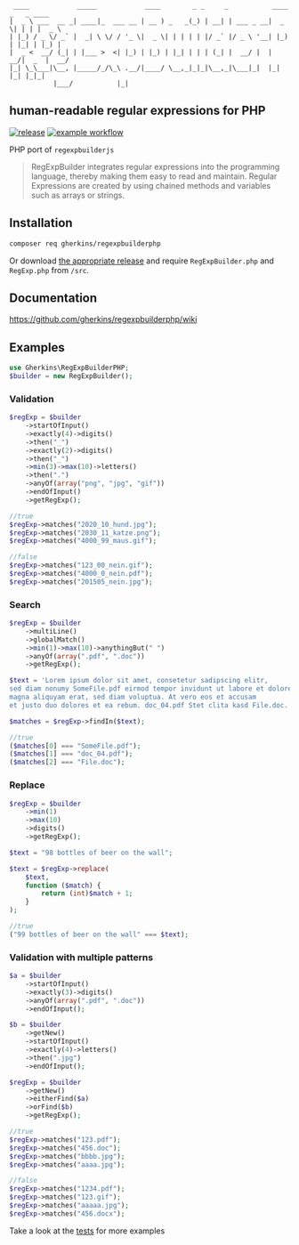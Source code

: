 ```asciidoc
 ____            _____            ____        _ _     _           ____  _   _ ____  
|  _ \ ___  __ _| ____|_  ___ __ | __ ) _   _(_) | __| | ___ _ __|  _ \| | | |  _ \ 
| |_) / _ \/ _` |  _| \ \/ / '_ \|  _ \| | | | | |/ _` |/ _ \ '__| |_) | |_| | |_) |
|  _ <  __/ (_| | |___ >  <| |_) | |_) | |_| | | | (_| |  __/ |  |  __/|  _  |  __/ 
|_| \_\___|\__, |_____/_/\_\ .__/|____/ \__,_|_|_|\__,_|\___|_|  |_|   |_| |_|_|    
           |___/           |_|                                                      
```
## human-readable regular expressions for PHP
[![release](https://img.shields.io/github/release/gherkins/regexpbuilderphp.svg?style=flat-square)](https://github.com/gherkins/regexpbuilderphp/releases)
[![example workflow](https://github.com/gherkins/regexpbuilderphp/actions/workflows/main.yml/badge.svg)](https://github.com/gherkins/regexpbuilderphp/actions)

PHP port of `regexpbuilderjs`

> RegExpBuilder integrates regular expressions into the programming language, thereby making them easy to read and maintain. Regular Expressions are created by using chained methods and variables such as arrays or strings.

## Installation

```bash
composer req gherkins/regexpbuilderphp
```

Or download [the appropriate release](https://github.com/gherkins/regexpbuilderphp/releases/latest) and require `RegExpBuilder.php` and `RegExp.php` from `/src`.


## Documentation

https://github.com/gherkins/regexpbuilderphp/wiki


## Examples

```php
use Gherkins\RegExpBuilderPHP;
$builder = new RegExpBuilder();
```

### Validation

```php
$regExp = $builder
    ->startOfInput()
    ->exactly(4)->digits()
    ->then("_")
    ->exactly(2)->digits()
    ->then("_")
    ->min(3)->max(10)->letters()
    ->then(".")
    ->anyOf(array("png", "jpg", "gif"))
    ->endOfInput()
    ->getRegExp();

//true
$regExp->matches("2020_10_hund.jpg");
$regExp->matches("2030_11_katze.png");
$regExp->matches("4000_99_maus.gif");

//false
$regExp->matches("123_00_nein.gif");
$regExp->matches("4000_0_nein.pdf");
$regExp->matches("201505_nein.jpg");
```

### Search

```php
$regExp = $builder
    ->multiLine()
    ->globalMatch()
    ->min(1)->max(10)->anythingBut(" ")
    ->anyOf(array(".pdf", ".doc"))
    ->getRegExp();

$text = 'Lorem ipsum dolor sit amet, consetetur sadipscing elitr,
sed diam nonumy SomeFile.pdf eirmod tempor invidunt ut labore et dolore
magna aliquyam erat, sed diam voluptua. At vero eos et accusam
et justo duo dolores et ea rebum. doc_04.pdf Stet clita kasd File.doc.'

$matches = $regExp->findIn($text);

//true
($matches[0] === "SomeFile.pdf");
($matches[1] === "doc_04.pdf");
($matches[2] === "File.doc");
```

### Replace

```php
$regExp = $builder
    ->min(1)
    ->max(10)
    ->digits()
    ->getRegExp();

$text = "98 bottles of beer on the wall";

$text = $regExp->replace(
    $text,
    function ($match) {
        return (int)$match + 1;
    }
);

//true
("99 bottles of beer on the wall" === $text);
```

### Validation with multiple patterns

```php
$a = $builder
    ->startOfInput()
    ->exactly(3)->digits()
    ->anyOf(array(".pdf", ".doc"))
    ->endOfInput();

$b = $builder
    ->getNew()
    ->startOfInput()
    ->exactly(4)->letters()
    ->then(".jpg")
    ->endOfInput();

$regExp = $builder
    ->getNew()
    ->eitherFind($a)
    ->orFind($b)
    ->getRegExp();

//true
$regExp->matches("123.pdf");
$regExp->matches("456.doc");
$regExp->matches("bbbb.jpg");
$regExp->matches("aaaa.jpg");

//false
$regExp->matches("1234.pdf");
$regExp->matches("123.gif");
$regExp->matches("aaaaa.jpg");
$regExp->matches("456.docx");
```
        
Take a look at the [tests](tests/RegExpBuilderTest.php) for more examples
